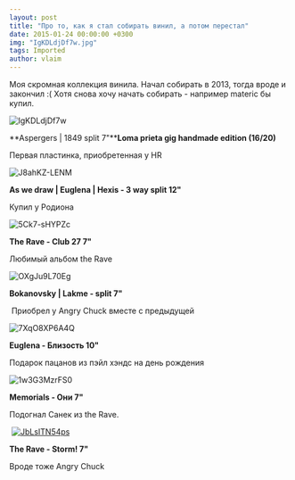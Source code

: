 ```yaml
---
layout: post
title: "Про то, как я стал собирать винил, а потом перестал"
date: 2015-01-24 00:00:00 +0300
img: "IgKDLdjDf7w.jpg"
tags: Imported
author: vlaim
---
```


Моя скромная коллекция винила. Начал собирать в 2013, тогда вроде и закончил :(
Хотя снова хочу начать собирать - например materic бы купил.

![IgKDLdjDf7w](/assets/img/IgKDLdjDf7w.jpg)

**Aspergers | 1849 split 7"****Loma prieta gig handmade edition (16/20)**

Первая пластинка, приобретенная у HR

![J8ahKZ-LENM](/assets/img/J8ahKZ-LENM.jpg)

**As we draw | Euglena | Hexis - 3 way split 12"**

Купил у Родиона

![5Ck7-sHYPZc](/assets/img/5Ck7-sHYPZc.jpg)

**The Rave - Club 27 7"**

Любимый альбом the Rave

![OXgJu9L70Eg](/assets/img/OXgJu9L70Eg.jpg)

**Bokanovsky | Lakme - split 7"**

 Приобрел у Angry Chuck вместе с предыдущей

![7XqO8XP6A4Q](/assets/img/7XqO8XP6A4Q.jpg)

**Euglena - Близость 10"**

Подарок пацанов из пэйл хэндс на день рождения

![1w3G3MzrFS0](/assets/img/1w3G3MzrFS0.jpg)   

**Memorials - Они 7"**

Подогнал Санек из the Rave.

 [![JbLsITN54ps](/assets/img/JbLsITN54ps.jpg)](/assets/img/JbLsITN54ps.jpg)

**The Rave - Storm! 7"**

Вроде тоже Angry Chuck